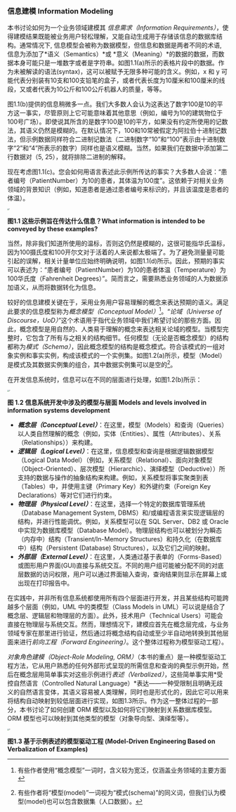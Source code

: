 ### 信息建模 Information Modeling

本书讨论如何为一个业务领域建模其 *信息需求（Information Requirements）*，使得建模结果既能被业务用户轻松理解，又能自动生成用于存储该信息的数据库结构。通常情况下, 信息模型会被称为数据模型，但信息和数据是两者不同的术语, 信息为添加了*语义（Semantics）*或 *意义（Meaning）*的数据的数据，而数据本身可能只是一堆数字或者是字符串。如图1.1(a)所示的表格片段中的数据。作为未被解读的语法(syntax)，这可以被赋予无限多种可能的含义。例如，x 和 y 可能代表分别装有10支和100支铅笔的盒子，或者代表长度为10厘米和100厘米的线段，又或者代表为10公斤和100公斤机器人的质量，等等。

图1.1(b)提供的信息稍微多一点。我们大多数人会认为这表达了数字100是10的平方这一事实，尽管原则上它可能意味着其他意思（例如，编号为10的建筑物位于100号广场）。即使说其所含的是数字100是10的平方，如果没有约定所使用的记数法，其语义仍然是模糊的。在默认情况下，100和10常被假定为阿拉伯十进制记数法，但示例数据同样符合二进制记数法（二进制数字“10”和“100”表示由十进制数字“2”和“4”所表示的数字）同样也是语义模糊。当然，如果我们在数据中添加第二行数据对（5, 25），就将排除二进制的解释。

现在考虑图1.1(c)。您会如何用语言表述此示例所传达的事实？大多数人会说：“患者编号（PatientNumber）为10的患者，其体温为100度”。这依赖于对相关业务领域的背景知识（例如，知道患者是通过患者编号来标识的，并且该温度是患者的体温）。

<img src="https://raw.github.com/Leamon-Lee/Markdown4Zhihu/master/captures/1-信息建模/1_1.png" alt="1" style="zoom: 25%;" />

**图1.1 这些示例旨在传达什么信息？What information is intended to be conveyed by these examples?**

当然，除非我们知道所使用的温标，否则这仍然是模糊的，这很可能指华氏温标，因为100摄氏度和100开尔文对于活着的人来说都太极端了。为了避免测量量可能引起的误解，相关计量单位应始终明确说明，如图1.1(d)所示。因此，预期的事实可以表述为：“患者编号（PatientNumber）为10的患者体温（Temperature）为100华氏度（Fahrenheit Degrees）”。简而言之，需要熟悉业务领域的人为数据添加语义，从而将数据转化为信息。

较好的信息建模关键在于，采用业务用户容易理解的概念来表达预期的语义。满足此要求的信息模型称为*概念模型（Conceptual Model）*[^1]。“*论域（Universe of Discourse，UoD）*”这个术语用于指代业务领域中我们希望讨论的那些方面。因此，概念模型是用自然的、人类易于理解的概念来表达相关论域的模型。当模型完整时，它包含了所有与之相关的结构细节。任何模型（无论是否概念模型）的结构都称为*模式（Schema）*，因此概念模型的结构是概念模式。符合该模式的一组对象实例和事实实例，构成该模式的一个实例集。如图1.2(a)所示，模型（Model）是模式及其数据实例集的组合，其中数据实例集可以是空的[^2]。

在开发信息系统时，信息可以在不同的层面进行处理，如图1.2(b)所示：

<img src="https://raw.github.com/Leamon-Lee/Markdown4Zhihu/master/captures/1-信息建模/2_1.png" alt="2" style="zoom:25%;" />

**图 1.2 信息系统开发中涉及的模型与层面 Models and levels involved in information systems development**

- ***概念层（Conceptual Level）***：在这里，模型（Models）和查询（Queries）以人类自然理解的概念（例如，实体（Entities）、属性（Attributes）、关系（Relationships））来构建。
- ***逻辑层（Logical Level）***：在这里，信息模型和查询是根据逻辑数据模型（Logical Data Model）（例如，关系模型（Relational）、面向对象模型（Object-Oriented）、层次模型（Hierarchic）、演绎模型（Deductive））所支持的数据与操作的抽象结构来构建。例如，关系模型将事实聚类到表（Tables）中，并使用主键（Primary Key）和外键约束（Foreign Key Declarations）等对它们进行约束。
- ***物理层（Physical Level）***：在这里，选择一个特定的数据库管理系统（Database Management System, DBMS）和/或编程语言来实现逻辑层的结构，并进行性能调优。例如，关系模型可以在 SQL Server、DB2 或 Oracle 中实现为数据库模型（Database Model）。物理层结构也可以被划分为瞬态（内存中）结构（Transient/In-Memory Structures）和持久化（在数据库中）结构（Persistent (Database) Structures），以及它们之间的映射。
- ***外部层（External Level）***：在这里，人类通过基于表单的（Forms-Based）或图形用户界面(GUI)直接与系统交互。不同的用户组可能被分配不同的对底层数据的访问权限，用户可以通过界面输入查询，查询结果则显示在屏幕上或出现在打印报告中。

在实践中，并非所有信息系统都使用所有四个层面进行开发，并且某些结构可能跨越多个层面（例如，UML 中的类模型（Class Models in UML）可以说是结合了概念层、逻辑层和物理层的方面）。此外，技术用户（Technical Users）可能会直接在物理层与系统交互。然而，理想情况下，建模应首先在概念层完成，与业务领域专家在那里进行验证，然后通过将概念结构自动或至少半自动地转换到其他层面来进行*前向工程（Forward Engineering）*。这个整体过程称为模型驱动工程）。

*对象角色建模（Object-Role Modeling, ORM）*（本书的重点）是一种模型驱动工程方法，它从用户熟悉的任何外部形式呈现的所需信息和查询的典型示例开始，然后在概念层用简单事实对这些示例进行*表述（Verbalized）*，这些简单事实用*受控自然语言（Controlled Natural Language）*表达——一种受限制且明确无歧义的自然语言变体，其语义容易被人类理解，同时也是形式化的，因此它可以用来将结构自动映射到较低层面进行实现，如图1.3所示。作为这一整体过程的一部分，本书讨论了如何创建 ORM 模型以及如何将它们映射到关系数据库模型。ORM 模型也可以映射到其他类型的模型（对象导向型、演绎型等）。

<img src="https://raw.github.com/Leamon-Lee/Markdown4Zhihu/master/captures/1-信息建模/3_1.png" alt="3" style="zoom:25%;" />

**图1.3 基于示例表述的模型驱动工程 (Model-Driven Engineering Based on Verbalization of Examples)**

[^1]: 有些作者使用“概念模型”一词时，含义较为宽泛，仅涵盖业务领域的主要方面
[^2]: 有些作者将“模型(model)”一词视为“模式(schema)”的同义词，但我们认为模型(model)也可以包含数据集（人口数据）。
